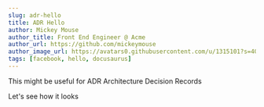 ```yaml
---
slug: adr-hello
title: ADR Hello
author: Mickey Mouse
author_title: Front End Engineer @ Acme
author_url: https://github.com/mickeymouse
author_image_url: https://avatars0.githubusercontent.com/u/1315101?s=400&v=4
tags: [facebook, hello, docusaurus]
---
```


This might be useful for ADR Architecture Decision Records

Let's see how it looks

